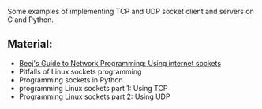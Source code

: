 Some examples of implementing TCP and UDP socket client and servers
on C and Python.

## Material: ##

- [Beej's Guide to Network Programming: Using internet sockets](https://beej.us/guide/bgnet/)
- Pitfalls of Linux sockets programming
- Programming sockets in Python
- programming Linux sockets part 1: Using TCP
- Programming Linux sockets part 2: Using UDP
